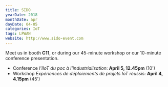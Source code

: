 ```yaml
---
title: SIDO
yearDate: 2018
monthDate: apr
dayDate: 04-05
categories: IoT
tags: LPWAN
website: http://www.sido-event.com
---
```


Meet us in booth **C11**, or during our 45-minute workshop or our 10-minute conference presentation. 
- Conference *l'IIoT du poc à l'industrialisation*: __April 5, 12.45pm__ (10')
- Workshop *Expériences de déploiements de projets IoT réussis*: __April 4, 4.15pm__ (45')